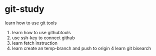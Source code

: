 # git-study
learn how to use git tools 

1. learn how to use githubtools
2. use ssh-key to connect github
3. learn fetch instruction
4. learn create an temp-branch and push to origin 
4 learn git bisearch 
